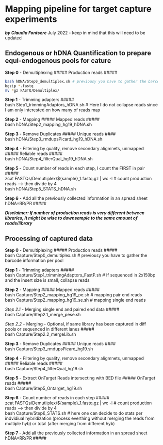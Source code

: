 # Mapping pipeline for target capture experiments 
***by Claudia Fontsere*** 
July 2022 - keep in mind that this will need to be updated 

## Endogenous or hDNA Quantification to prepare equi-endogenous pools for cature 

**Step 0** - Demultiplexing ##### Production reads #####  
```bash
bash hDNA/Step0_demultiplex.sh # previousy you have to gather the barcode information per pool  
bgzip *.fastq   
mv *gz FASTQ/Demultiplex/  
```
**Step 1** - Trimming adapters  #####  
bash Step1_trimmingAdaptors_hDNA.sh # Here I do not collapse reads since I am only interested on how many of reads map  

**Step 2** - Mapping ##### Mapped reads #####  
bash hDNA/Step2_mapping_hg19_hDNA.sh  

**Step 3** - Remove Duplicates ##### Unique reads ####  
bash hDNA/Step3_rmdupsPicard_hg19_hDNA.sh  

**Step 4** - Filtering by quality, remove secondary aligmnets, unmapped ##### Reliable reads #####  
bash hDNA/Step4_filterQual_hg19_hDNA.sh  

**Step 5** - Count number of reads in each step, I count the FIRST in pair #####  
zcat FASTQs/Demutliplex/${sample}_1.fastq.gz | wc -l # count production reads --> then divide by 4  
bash hDNA/Step5_STATS_hDNA.sh  

**Step 6** - Add all the previously collected information in an spread sheet hDNA=RR/PR #####  

***Disclaimer: If number of production reads is very different between libraries, it might be wise to downsample to the same amount of reads/library***  

## Processing of captured data  

**Step 0** - Demultiplexing ##### Production reads #####  
bash Capture/Step0_demultiplex.sh # previousy you have to gather the barcode information per pool  

**Step 1** - Trimming adapters  #####  
bash Capture/Step1_trimmingAdaptors_FastP.sh # If sequenced in 2x150bp and the insert size is small, collapse reads  

**Step 2** - Mapping ##### Mapped reads #####  
bash Capture/Step2_mapping_hg19_pe.sh # mapping pair end reads  
bash Capture/Step2_mapping_hg19_se.sh # mapping single end reads  

*Step 2.1* - Merging single end and paired end data #####  
bash Capture/Step2.1_merge_pese.sh  

*Step 2.2* - Merging - Optional, if same library has been captured in diff pools or sequenced in different lanes #####  
bash Capture/Step2.2_mergeLib.sh  

**Step 3** - Remove Duplicates ##### Unique reads ####  
bash Capture/Step3_rmdupsPicard_hg19.sh  

**Step 4** - Filtering by quality, remove secondary aligmnets, unmapped ##### Reliable reads #####  
bash Capture/Step4_filterQual_hg19.sh  

**Step 5** - Extract OnTarget Reads intersecting with BED file ##### OnTarget reads #####  
bash Capture/Step5_Ontarget_hg19.sh  

**Step 6** - Count number of reads in each step #####  
zcat FASTQs/Demutliplex/${sample}_1.fastq.gz | wc -l # count production reads --> then divide by 4  
bash Capture/Step6_STATS.sh # here one can decide to do stats per indvidiual hybridization (process everthing without merging the reads from multiple hyb) or total (after merging from different hyb)  

**Step 7** - Add all the previously collected information in an spread sheet hDNA=RR/PR #####  
